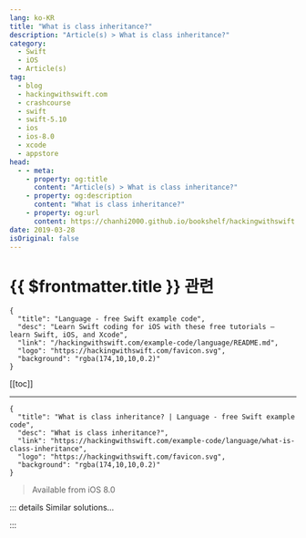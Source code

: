 ```yaml
---
lang: ko-KR
title: "What is class inheritance?"
description: "Article(s) > What is class inheritance?"
category:
  - Swift
  - iOS
  - Article(s)
tag: 
  - blog
  - hackingwithswift.com
  - crashcourse
  - swift
  - swift-5.10
  - ios
  - ios-8.0
  - xcode
  - appstore
head:
  - - meta:
    - property: og:title
      content: "Article(s) > What is class inheritance?"
    - property: og:description
      content: "What is class inheritance?"
    - property: og:url
      content: https://chanhi2000.github.io/bookshelf/hackingwithswift.com/example-code/language/what-is-class-inheritance.html
date: 2019-03-28
isOriginal: false
---
```


# {{ $frontmatter.title }} 관련

```component VPCard
{
  "title": "Language - free Swift example code",
  "desc": "Learn Swift coding for iOS with these free tutorials – learn Swift, iOS, and Xcode",
  "link": "/hackingwithswift.com/example-code/language/README.md",
  "logo": "https://hackingwithswift.com/favicon.svg",
  "background": "rgba(174,10,10,0.2)"
}
```

[[toc]]

---

```component VPCard
{
  "title": "What is class inheritance? | Language - free Swift example code",
  "desc": "What is class inheritance?",
  "link": "https://hackingwithswift.com/example-code/language/what-is-class-inheritance",
  "logo": "https://hackingwithswift.com/favicon.svg",
  "background": "rgba(174,10,10,0.2)"
}
```

> Available from iOS 8.0

<!-- TODO: 작성 -->

<!-- 
Swift allows you to define a custom class as inheriting from another, which means it gains the functionality of the original class while being able to add its own. This is used extensively on Apple platforms: `UIButton` inherits from `UIControl`, which inherits from `UIView`, which inherits from `UIResponder`, which inherits from `NSObject`, for example.

This approach allows you to create something new by building upon and tweaking existing functionality. If you want to create a custom view for your app, you don’t need to go all the way back to basics – you can just inherit from `UIView` and make whatever changes you need. This means you automatically benefit from things like background colors, Auto Layout, `CALayer`, and more.

While inheritance is both power and used extensively, it does create some problems. The main two are first that it’s available only with classes and so Swift’s structs and enums are excluded, and the second are that it creates tight coupling, where one piece of code depends heavily on another piece of code.

-->

::: details Similar solutions…

<!--
/example-code/language/whats-the-difference-between-a-static-variable-and-a-class-variable">What’s the difference between a static variable and a class variable? 
/example-code/language/what-are-class-and-subtype-existentials">What are class and subtype existentials? 
/example-code/language/whats-the-difference-between-a-class-and-a-struct">What’s the difference between a class and a struct? 
/example-code/uikit/how-to-detect-when-your-size-class-changes">How to detect when your size class changes 
/example-code/language/fixing-class-viewcontroller-has-no-initializers">Fixing "Class ViewController has no initializers"</a>
-->

:::

